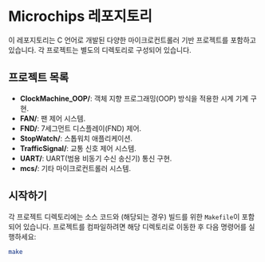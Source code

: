 # Microchips 레포지토리

이 레포지토리는 C 언어로 개발된 다양한 마이크로컨트롤러 기반 프로젝트를 포함하고 있습니다. 각 프로젝트는 별도의 디렉토리로 구성되어 있습니다.

## 프로젝트 목록

- **ClockMachine_OOP/**: 객체 지향 프로그래밍(OOP) 방식을 적용한 시계 기계 구현.
- **FAN/**: 팬 제어 시스템.
- **FND/**: 7세그먼트 디스플레이(FND) 제어.
- **StopWatch/**: 스톱워치 애플리케이션.
- **TrafficSignal/**: 교통 신호 제어 시스템.
- **UART/**: UART(범용 비동기 수신 송신기) 통신 구현.
- **mcs/**: 기타 마이크로컨트롤러 시스템.

## 시작하기

각 프로젝트 디렉토리에는 소스 코드와 (해당되는 경우) 빌드를 위한 `Makefile`이 포함되어 있습니다. 프로젝트를 컴파일하려면 해당 디렉토리로 이동한 후 다음 명령어를 실행하세요:

```bash
make
